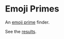 # Emoji Primes

An [emoji prime](https://puzzling.stackexchange.com/questions/93632/emoji-primes-whats-the-smallest-positive-integer-this-doesnt-work-for) finder.

See the [results](emoji-primes.md).
